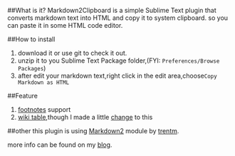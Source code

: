 ##What is it?
Markdown2Clipboard is a simple Sublime Text plugin that converts markdown text into HTML and copy it to system clipboard. 
so you can paste it in some HTML code editor.

##How to install
1. download it or use git to check it out.
2. unzip it to you Sublime Text Package folder,(FYI: `Preferences/Browse Packages`)
3. after edit your markdown text,right click in the edit area,choose`Copy Markdown as HTML`

##Feature
1. [footnotes](https://github.com/trentm/python-markdown2/wiki/footnotes) support
2. [wiki table](https://github.com/trentm/python-markdown2/wiki/wiki-tables),though I made a little [change](http://timewilltell.me/node/50#fn-1) to this


##other
this plugin is using [Markdown2](https://github.com/trentm/python-markdown2/) module by [trentm](https://github.com/trentm).

more info can be found on my [blog](http://timewilltell.me/node/50).